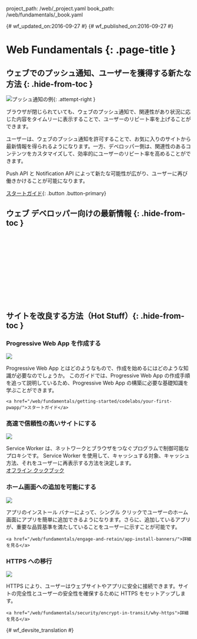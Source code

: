 project_path: /web/_project.yaml
book_path: /web/fundamentals/_book.yaml

{# wf_updated_on:2016-09-27 #}
{# wf_published_on:2016-09-27 #}

<style>
nav.devsite-page-nav, .devsite-rating-container, .page-title {display:none;}
</style>

# Web Fundamentals {: .page-title }

##  ウェブでのプッシュ通知、ユーザーを獲得する新たな方法 {: .hide-from-toc  }

![プッシュ通知の例](/web/images/common/push-notification-16x9.png){: .attempt-right }

ブラウザが閉じられていても、ウェブのプッシュ通知で、関連性があり状況に応じた内容をタイムリーに表示することで、ユーザーのリピート率を上げることができます。



ユーザーは、ウェブのプッシュ通知を許可することで、お気に入りのサイトから最新情報を得られるようになります。一方、デベロッパー側は、関連性のあるコンテンツをカスタマイズして、効率的にユーザーのリピート率を高めることができます。



Push API と Notification API によって新たな可能性が広がり、ユーザーに再び働きかけることが可能になります。


[スタートガイド](engage-and-retain/push-notifications/){: .button .button-primary}

##  ウェブ デベロッパー向けの最新情報 {: .hide-from-toc }

<div class="video-wrapper">
  <iframe class="devsite-embedded-youtube-video" data-video-id="YEbtvKPvTYE"
          data-autohide="1" data-showinfo="0" frameborder="0" allowfullscreen>
  </iframe>
</div>

<div class="feed hfeed" data-limit="2">
  <a href="https://google-developers.appspot.com/web/updates/rss.xml"></a>
  <article class="hentry">
    <a class="link"><header></header></a>
    <article class="entry-content" data-truncate="50w"></article>
    <div>
      <a class="link"><time class="updated published"></time></a>
    </div>
  </article>
</div>

<div class="clearfix"></div>

##  サイトを改良する方法（Hot Stuff）{: .hide-from-toc }

<div class="attempt-left">
  <h3 class="hide-from-toc">Progressive Web App を作成する</h3>
  <img src="/web/fundamentals/images/ic_important_devices_black_48dp.png" class="devsite-landing-row-item-image">
  <p>
    Progressive Web App とはどのようなもので、作成を始めるにはどのような知識が必要なのでしょうか。
このガイドでは、Progressive Web App の作成手順を追って説明しているため、Progressive Web App の構築に必要な基礎知識を学ぶことができます。<br>


    <a href="/web/fundamentals/getting-started/codelabs/your-first-pwapp/">スタートガイド</a>
  </p>
</div>
<div class="attempt-right">
  <h3 class="hide-from-toc">高速で信頼性の高いサイトにする</h3>
  <img src="/web/fundamentals/images/ic_thumb_up_black_48dp.png" class="devsite-landing-row-item-image">
  <p>
    Service Worker は、ネットワークとブラウザをつなぐプログラムで制御可能なプロキシです。
Service Worker を使用して、キャッシュする対象、キャッシュ方法、それをユーザーに再表示する方法を決定します。
<br>
    <a href="/web/fundamentals/instant-and-offline/offline-cookbook/">オフライン クックブック</a>
  </p>
</div>
<div class="clearfix"></div>
<div class="attempt-left">
  <h3 class="hide-from-toc">ホーム画面への追加を可能にする</h3>
  <img src="/web/fundamentals/images/ic_home_black_48dp.png" class="devsite-landing-row-item-image">
  <p>
    アプリのインストール バナーによって、シングル クリックでユーザーのホーム画面にアプリを簡単に追加できるようになります。さらに、追加しているアプリが、重要な品質基準を満たしていることをユーザーに示すことが可能です。
<br>

    <a href="/web/fundamentals/engage-and-retain/app-install-banners/">詳細を見る</a>
  </p>
</div>
<div class="attempt-right">
  <h3 class="hide-from-toc">HTTPS への移行</h3>
  <img src="/web/fundamentals/images/ic_https_black_48dp.png" class="devsite-landing-row-item-image">
  <p>
    HTTPS により、ユーザーはウェブサイトやアプリに安全に接続できます。サイトの完全性とユーザーの安全性を確保するために HTTPS をセットアップします。
<br>

    <a href="/web/fundamentals/security/encrypt-in-transit/why-https">詳細を見る</a>
  </p>
</div>


{# wf_devsite_translation #}
